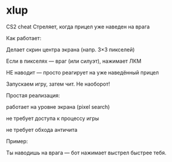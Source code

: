 # xlup
CS2 cheat
Стреляет, когда прицел уже наведен на врага



Как работает:

Делает скрин центра экрана (напр. 3×3 пикселей)

Если в пикселях —  враг (или силуэт), нажимает ЛКМ

НЕ наводит — просто реагирует на уже наведённый прицел

Запускаем игру, затем чит. Не наоборот!



Простая реализация:

работает на уровне экрана (pixel search)

не требует доступа к процессу игры

не требует обхода античита



Пример:

Ты наводишь на врага — бот нажимает выстрел быстрее тебя.



